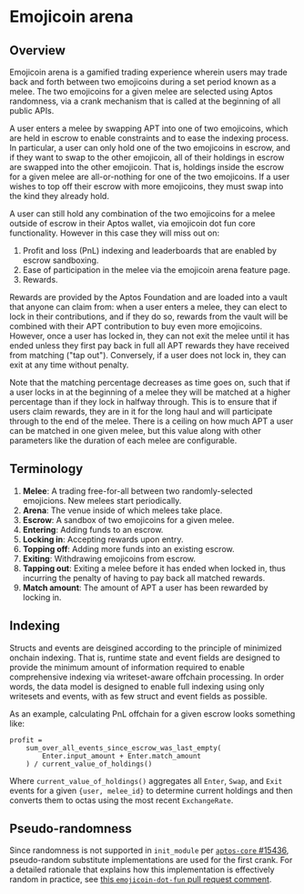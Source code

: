 # Emojicoin arena

## Overview

Emojicoin arena is a gamified trading experience wherein users may trade back
and forth between two emojicoins during a set period known as a melee. The
two emojicoins for a given melee are selected using Aptos randomness, via a
crank mechanism that is called at the beginning of all public APIs.

A user enters a melee by swapping APT into one of two emojicoins, which are held
in escrow to enable constraints and to ease the indexing process. In particular,
a user can only hold one of the two emojicoins in escrow, and if they want to
swap to the other emojicoin, all of their holdings in escrow are swapped into
the other emojicoin. That is, holdings inside the escrow for a given melee are
all-or-nothing for one of the two emojicoins. If a user wishes to top off their
escrow with more emojicoins, they must swap into the kind they already hold.

A user can still hold any combination of the two emojicoins for a melee outside
of escrow in their Aptos wallet, via emojicoin dot fun core functionality.
However in this case they will miss out on:

1. Profit and loss (PnL) indexing and leaderboards that are enabled by escrow
   sandboxing.
1. Ease of participation in the melee via the emojicoin arena feature page.
1. Rewards.

Rewards are provided by the Aptos Foundation and are loaded into a vault that
anyone can claim from: when a user enters a melee, they can elect to lock in
their contributions, and if they do so, rewards from the vault will be combined
with their APT contribution to buy even more emojicoins. However, once a user
has locked in, they can not exit the melee until it has ended unless they first
pay back in full all APT rewards they have received from matching ("tap out").
Conversely, if a user does not lock in, they can exit at any time without
penalty.

Note that the matching percentage decreases as time goes on, such that if a user
locks in at the beginning of a melee they will be matched at a higher percentage
than if they lock in halfway through. This is to ensure that if users claim
rewards, they are in it for the long haul and will participate through to the
end of the melee. There is a ceiling on how much APT a user can be matched in
one given melee, but this value along with other parameters like the duration of
each melee are configurable.

## Terminology

1. **Melee**: A trading free-for-all between two randomly-selected emojicions.
   New melees start periodically.
1. **Arena**: The venue inside of which melees take place.
1. **Escrow**: A sandbox of two emojicoins for a given melee.
1. **Entering**: Adding funds to an escrow.
1. **Locking in**: Accepting rewards upon entry.
1. **Topping off**: Adding more funds into an existing escrow.
1. **Exiting**: Withdrawing emojicoins from escrow.
1. **Tapping out**: Exiting a melee before it has ended when locked in, thus
   incurring the penalty of having to pay back all matched rewards.
1. **Match amount**: The amount of APT a user has been rewarded by locking in.

## Indexing

Structs and events are deisgined according to the principle of minimized onchain
indexing. That is, runtime state and event fields are designed to provide the
minimum amount of information required to enable comprehensive indexing via
writeset-aware offchain processing. In order words, the data model is designed
to enable full indexing using only writesets and events, with as few struct and
event fields as possible.

As an example, calculating PnL offchain for a given escrow looks something like:

```
profit =
    sum_over_all_events_since_escrow_was_last_empty(
        Enter.input_amount + Enter.match_amount
    ) / current_value_of_holdings()
```

Where `current_value_of_holdings()` aggregates all `Enter`, `Swap`, and `Exit`
events for a given `{user, melee_id}` to determine current holdings and then
converts them to octas using the most recent `ExchangeRate`.

## Pseudo-randomness

Since randomness is not supported in `init_module` per [`aptos-core` #15436],
pseudo-random substitute implementations are used for the first crank. For a
detailed rationale that explains how this implementation is effectively random
in practice, see [this `emojicoin-dot-fun` pull request comment].

[this `emojicoin-dot-fun` pull request comment]: https://github.com/econia-labs/emojicoin-dot-fun/pull/408#discussion_r1887856202
[`aptos-core` #15436]: https://github.com/aptos-labs/aptos-core/issues/15436
